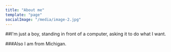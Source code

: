 ```yaml
---
title: "About me"
template: "page"
socialImage: "/media/image-2.jpg"
---
```


##I'm just a boy, standing in front of a computer, asking it to do what I want.

###Also I am from Michigan.